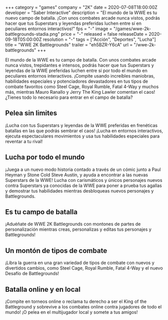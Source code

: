+++
category = "games"
company = "2K"
date = 2020-07-08T18:00:00Z
developer = "Saber Interactive"
description = "El mundo de la WWE es tu nuevo campo de batalla. ¡Con unos combates arcade nunca vistos, podrás hacer que tus Superstars y leyendas preferidas luchen entre sí en peculiares entornos interactivos!"
fps = "-"
image = "/games/wwe-2k-battlegrounds-stadia.png"
price = "-"
released = false
releaseDate = 2020-09-18T05:00:00Z
resolution = "-"
tags = ["Acción", "Deportes", "Lucha"]
title = "WWE 2K Battlegrounds"
trailer = "eh5BZR-Y6cA"
url = "/wwe-2k-battlegrounds"
+++

El mundo de la WWE es tu campo de batalla. Con unos combates arcade nunca vistos, trepidantes e intensos, podrás hacer que tus Superstars y leyendas de la WWE preferidas luchen entre sí por todo el mundo en peculiares entornos interactivos. ¡Compite usando increíbles maniobras, habilidades especiales y potenciadores devastadores en tus tipos de combate favoritos como Steel Cage, Royal Rumble, Fatal 4-Way y muchos más, mientras Mauro Ranallo y Jerry The King Lawler comentan el caos! ¿Tienes todo lo necesario para entrar en el campo de batalla?

## Pelea sin limites

¡Lucha con tus Superstars y leyendas de la WWE preferidas en frenéticas batallas en las que podrás sembrar el caos! ¡Lucha en entornos interactivos, ejecuta espectaculares movimientos y usa tus habilidades especiales para reventar a tu rival!

## Lucha por todo el mundo

¡Juega a un nuevo modo historia contado a través de un cómic junto a Paul Heyman y Stone Cold Steve Austin, y ayuda a encontrar a las nuevas Superstars de la WWE! Lucha con carismáticos y únicos personajes nuevos contra Superstars ya conocidas de la WWE para poner a prueba tus agallas y demostrar tus habilidades mientras desbloqueas nuevos personajes y Battlegrounds.

## Es tu campo de batalla

¡Aduéñate de WWE 2K Battlegrounds con montones de partes de personalización mientras creas, personalizas y editas tus personajes y Battlegrounds!

## Un montón de tipos de combate

¡Libra la guerra en una gran variedad de tipos de combate con nuevos y divertidos cambios, como Steel Cage, Royal Rumble, Fatal 4-Way y el nuevo Desafío de Battlegrounds!

## Batalla online y en local

¡Compite en torneos online o reclama tu derecho a ser el King of the Battleground y sobrevive a los combates online contra jugadores de todo el mundo! ¡O pelea en el multijugador local y somete a tus amigos!





